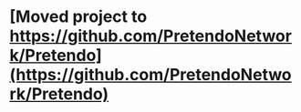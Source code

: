 
# [Moved project to https://github.com/PretendoNetwork/Pretendo](https://github.com/PretendoNetwork/Pretendo)